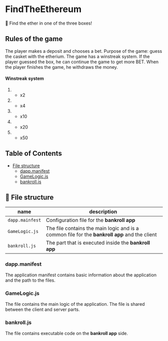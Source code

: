 # FindTheEthereum
:gem: Find the ether in one of the three boxes!

## Rules of the game
The player makes a deposit and chooses a bet.
Purpose of the game: guess the casket with the etherium. 
The game has a winstreak system. If the player guessed the box, he can continue the game to get more BET. When the player finishes the game, he withdraws the money.

#### Winstreak system
1. - x2
2. - x4
3. - x10
4. - x20
5. - x50

## Table of Contents
- [File structure](#-file-structure)
  - [dapp.manifest](#dappmanifest)
  - [GameLogic.js](#gamelogicjs)
  - [bankroll.js](#bankrolljs)
  
## 📁 File structure
|name|description|
|---|---|
|`dapp.mainfest`|Configuration file for the **bankroll app**|
|`GameLogic.js`|The file contains the main logic and is a common file for the **bankroll app** and the client|
|`bankroll.js`|The part that is executed inside the **bankroll app**|

### dapp.manifest
The application manifest contains basic information about the application and the path to the files.

### GameLogic.js
The file contains the main logic of the application. The file is shared between the client and server parts.

### bankroll.js
The file contains executable code on the **bankroll app** side.
